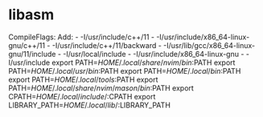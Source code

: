 # libasm

CompileFlags:
  Add:
    - -I/usr/include/c++/11
    - -I/usr/include/x86_64-linux-gnu/c++/11
    - -I/usr/include/c++/11/backward
    - -I/usr/lib/gcc/x86_64-linux-gnu/11/include
    - -I/usr/local/include
    - -I/usr/include/x86_64-linux-gnu
    - -I/usr/include
export PATH=$HOME/.local/share/nvim/bin:$PATH
export PATH=$HOME/.local/usr/bin:$PATH
export PATH=$HOME/.local/bin:$PATH
export PATH=$HOME/.local/tools:$PATH
export PATH=$HOME/.local/share/nvim/mason/bin:$PATH
export CPATH=$HOME/.local/include/:$CPATH
export LIBRARY_PATH=$HOME/.local/lib/:$LIBRARY_PATH
